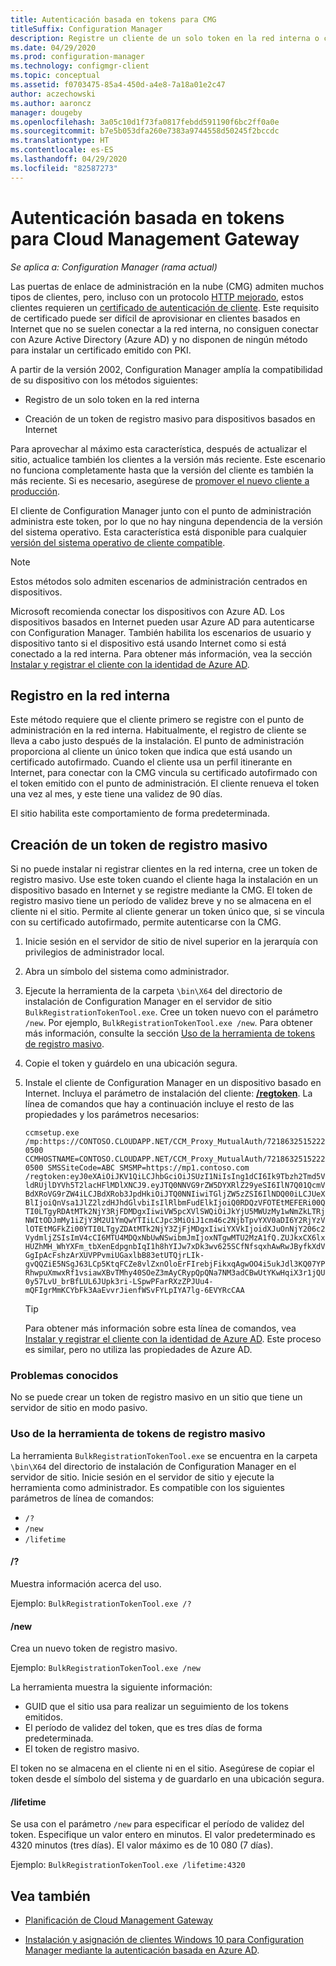 ```yaml
---
title: Autenticación basada en tokens para CMG
titleSuffix: Configuration Manager
description: Registre un cliente de un solo token en la red interna o cree un token de registro masivo para dispositivos basados en Internet.
ms.date: 04/29/2020
ms.prod: configuration-manager
ms.technology: configmgr-client
ms.topic: conceptual
ms.assetid: f0703475-85a4-450d-a4e8-7a18a01e2c47
author: aczechowski
ms.author: aaroncz
manager: dougeby
ms.openlocfilehash: 3a05c10d1f73fa0817febdd591190f6bc2ff0a0e
ms.sourcegitcommit: b7e5b053dfa260e7383a9744558d50245f2bccdc
ms.translationtype: HT
ms.contentlocale: es-ES
ms.lasthandoff: 04/29/2020
ms.locfileid: "82587273"
---
```

# <a name="token-based-authentication-for-cloud-management-gateway"></a>Autenticación basada en tokens para Cloud Management Gateway

*Se aplica a: Configuration Manager (rama actual)*

<!--5686290-->

Las puertas de enlace de administración en la nube (CMG) admiten muchos tipos de clientes, pero, incluso con un protocolo [HTTP mejorado](../../plan-design/hierarchy/enhanced-http.md), estos clientes requieren un [certificado de autenticación de cliente](../manage/cmg/certificates-for-cloud-management-gateway.md#for-internet-based-clients-communicating-with-the-cloud-management-gateway). Este requisito de certificado puede ser difícil de aprovisionar en clientes basados en Internet que no se suelen conectar a la red interna, no consiguen conectar con Azure Active Directory (Azure AD) y no disponen de ningún método para instalar un certificado emitido con PKI.

A partir de la versión 2002, Configuration Manager amplía la compatibilidad de su dispositivo con los métodos siguientes:

- Registro de un solo token en la red interna

- Creación de un token de registro masivo para dispositivos basados en Internet

Para aprovechar al máximo esta característica, después de actualizar el sitio, actualice también los clientes a la versión más reciente. Este escenario no funciona completamente hasta que la versión del cliente es también la más reciente. Si es necesario, asegúrese de [promover el nuevo cliente a producción](../manage/upgrade/test-client-upgrades.md#to-promote-the-new-client-to-production).

El cliente de Configuration Manager junto con el punto de administración administra este token, por lo que no hay ninguna dependencia de la versión del sistema operativo. Esta característica está disponible para cualquier [versión del sistema operativo de cliente compatible](../../plan-design/configs/supported-operating-systems-for-clients-and-devices.md).

> [!NOTE]
> Estos métodos solo admiten escenarios de administración centrados en dispositivos.
>
> Microsoft recomienda conectar los dispositivos con Azure AD. Los dispositivos basados en Internet pueden usar Azure AD para autenticarse con Configuration Manager. También habilita los escenarios de usuario y dispositivo tanto si el dispositivo está usando Internet como si está conectado a la red interna. Para obtener más información, vea la sección [Instalar y registrar el cliente con la identidad de Azure AD](deploy-clients-cmg-azure.md#install-and-register-the-client-using-azure-ad-identity).

## <a name="register-on-the-internal-network"></a>Registro en la red interna

Este método requiere que el cliente primero se registre con el punto de administración en la red interna. Habitualmente, el registro de cliente se lleva a cabo justo después de la instalación. El punto de administración proporciona al cliente un único token que indica que está usando un certificado autofirmado. Cuando el cliente usa un perfil itinerante en Internet, para conectar con la CMG vincula su certificado autofirmado con el token emitido con el punto de administración. El cliente renueva el token una vez al mes, y este tiene una validez de 90 días.

El sitio habilita este comportamiento de forma predeterminada.

## <a name="create-a-bulk-registration-token"></a>Creación de un token de registro masivo

Si no puede instalar ni registrar clientes en la red interna, cree un token de registro masivo. Use este token cuando el cliente haga la instalación en un dispositivo basado en Internet y se registre mediante la CMG. El token de registro masivo tiene un período de validez breve y no se almacena en el cliente ni el sitio. Permite al cliente generar un token único que, si se vincula con su certificado autofirmado, permite autenticarse con la CMG.

1. Inicie sesión en el servidor de sitio de nivel superior en la jerarquía con privilegios de administrador local.

1. Abra un símbolo del sistema como administrador.

1. Ejecute la herramienta de la carpeta `\bin\X64` del directorio de instalación de Configuration Manager en el servidor de sitio `BulkRegistrationTokenTool.exe`. Cree un token nuevo con el parámetro `/new`. Por ejemplo, `BulkRegistrationTokenTool.exe /new`. Para obtener más información, consulte la sección [Uso de la herramienta de tokens de registro masivo](#bulk-registration-token-tool-usage).

1. Copie el token y guárdelo en una ubicación segura.

1. Instale el cliente de Configuration Manager en un dispositivo basado en Internet. Incluya el parámetro de instalación del cliente: [ **/regtoken**](about-client-installation-properties.md#regtoken). La línea de comandos que hay a continuación incluye el resto de las propiedades y los parámetros necesarios:

    `ccmsetup.exe /mp:https://CONTOSO.CLOUDAPP.NET/CCM_Proxy_MutualAuth/72186325152220500 CCMHOSTNAME=CONTOSO.CLOUDAPP.NET/CCM_Proxy_MutualAuth/72186325152220500 SMSSiteCode=ABC SMSMP=https://mp1.contoso.com /regtoken:eyJ0eXAiOiJKV1QiLCJhbGciOiJSUzI1NiIsIng1dCI6Ik9Tbzh2Tmd5VldRUjlDYVh5T2lacHFlMDlXNCJ9.eyJTQ0NNVG9rZW5DYXRlZ29yeSI6IlN7Q01QcmVBdXRoVG9rZW4iLCJBdXRob3JpdHkiOiJTQ0NNIiwiTGljZW5zZSI6IlNDQ00iLCJUeXBlIjoiQnVsa1JlZ2lzdHJhdGlvbiIsIlRlbmFudElkIjoiQ0RDQzVFOTEtMEFERi00QTI0LTgyRDAtMTk2NjY3RjFDMDgxIiwiVW5pcXVlSWQiOiJkYjU5MWUzMy1wNmZkLTRjNWItODJmMy1iZjY3M2U1YmQwYTIiLCJpc3MiOiJ1cm46c2NjbTpvYXV0aDI6Y2RjYzVlOTEtMGFkZi00YTI0LTgyZDAtMTk2NjY3ZjFjMDgxIiwiYXVkIjoidXJuOnNjY206c2VydmljZSIsImV4cCI6MTU4MDQxNbUwNSwibmJmIjoxNTgwMTU2MzA1fQ.ZUJkxCX6lxHUZhMH_WhYXFm_tbXenEdpgnbIqI1h8hYIJw7xDk3wv625SCfNfsqxhAwRwJByfkXdVGgIpAcFshzArXUVPPvmiUGaxlbB83etUTQjrLIk-gvQQZiE5NSgJ63LCp5KtqFCZe8vlZxnOloErFIrebjFikxqAgwOO4i5ukJdl3KQ07YPRhwpuXmwxRf1vsiawXBvTMhy40SOeZ3mAyCRypQpQNa7NM3adCBwUtYKwHqiX3r1jQU0y57LvU_brBfLUL6JUpk3ri-LSpwPFarRXzZPJUu4-mQFIgrMmKCYbFk3AaEvvrJienfWSvFYLpIYA7lg-6EVYRcCAA`

    > [!TIP]
    > Para obtener más información sobre esta línea de comandos, vea [Instalar y registrar el cliente con la identidad de Azure AD](deploy-clients-cmg-azure.md#install-and-register-the-client-using-azure-ad-identity). Este proceso es similar, pero no utiliza las propiedades de Azure AD.

### <a name="known-issues"></a>Problemas conocidos

No se puede crear un token de registro masivo en un sitio que tiene un servidor de sitio en modo pasivo.<!-- 6399087 -->

### <a name="bulk-registration-token-tool-usage"></a>Uso de la herramienta de tokens de registro masivo

La herramienta `BulkRegistrationTokenTool.exe` se encuentra en la carpeta `\bin\X64` del directorio de instalación de Configuration Manager en el servidor de sitio. Inicie sesión en el servidor de sitio y ejecute la herramienta como administrador. Es compatible con los siguientes parámetros de línea de comandos:

- `/?`
- `/new`
- `/lifetime`

#### <a name=""></a>/?

Muestra información acerca del uso.

Ejemplo: `BulkRegistrationTokenTool.exe /?`

#### <a name="new"></a>/new

Crea un nuevo token de registro masivo.

Ejemplo: `BulkRegistrationTokenTool.exe /new`

La herramienta muestra la siguiente información:
  
- GUID que el sitio usa para realizar un seguimiento de los tokens emitidos.
- El período de validez del token, que es tres días de forma predeterminada.
- El token de registro masivo.

El token no se almacena en el cliente ni en el sitio. Asegúrese de copiar el token desde el símbolo del sistema y de guardarlo en una ubicación segura.

#### <a name="lifetime"></a>/lifetime

Se usa con el parámetro `/new` para especificar el período de validez del token. Especifique un valor entero en minutos. El valor predeterminado es 4320 minutos (tres días). El valor máximo es de 10 080 (7 días).

Ejemplo: `BulkRegistrationTokenTool.exe /lifetime:4320`

## <a name="see-also"></a>Vea también

- [Planificación de Cloud Management Gateway](../manage/cmg/plan-cloud-management-gateway.md)

- [Instalación y asignación de clientes Windows 10 para Configuration Manager mediante la autenticación basada en Azure AD](deploy-clients-cmg-azure.md).
